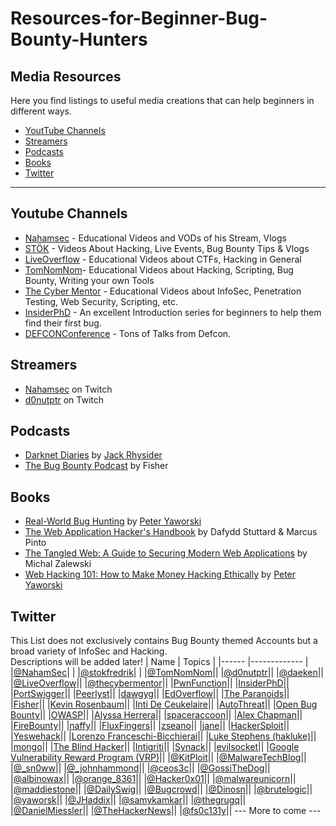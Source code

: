 # Resources-for-Beginner-Bug-Bounty-Hunters

## Media Resources
Here you find listings to useful media creations that can help beginners in different ways.

- [YoutTube Channels](#Youtube-Channels)
- [Streamers](#Streamers)
- [Podcasts](#Podcasts)
- [Books](#Books)
- [Twitter](#Twitter)
---

## Youtube Channels
- [Nahamsec](https://www.youtube.com/nahamsec) - Educational Videos and VODs of his Stream, Vlogs
- [STÖK](https://www.youtube.com/channel/UCQN2DsjnYH60SFBIA6IkNwg) - Videos About Hacking, Live Events, Bug Bounty Tips & Vlogs
- [LiveOverflow](https://www.youtube.com/channel/UClcE-kVhqyiHCcjYwcpfj9w) - Educational Videos about CTFs, Hacking in General
- [TomNomNom](https://www.youtube.com/user/TomNomNomDotCom)- Educational Videos about Hacking, Scripting, Bug Bounty, Writing your own Tools
- [The Cyber Mentor](https://www.youtube.com/channel/UC0ArlFuFYMpEewyRBzdLHiw) - Educational Videos about InfoSec, Penetration Testing, Web Security, Scripting, etc.
- [InsiderPhD](https://www.youtube.com/channel/UCPiN9NPjIer8Do9gUFxKv7A) - An excellent Introduction series for beginners to help them find their first bug.
- [DEFCONConference](https://www.youtube.com/user/DEFCONConference/videos) - Tons of Talks from Defcon.

## Streamers
- [Nahamsec](https://www.twitch.com/nahamsec) on Twitch
- [d0nutptr](http://www.twitch.tv/d0nutptr/) on Twitch

## Podcasts
- [Darknet Diaries](https://darknetdiaries.com/) by [Jack Rhysider](https://twitter.com/jackrhysider)
- [The Bug Bounty Podcast](https://open.spotify.com/show/3yTTlfXH1avrI3FsXZyCpv) by Fisher

## Books
- [Real-World Bug Hunting](https://www.amazon.com/Real-World-Bug-Hunting-Field-Hacking/dp/1593278616) by [Peter Yaworski](https://twitter.com/yaworsk)
- [The Web Application Hacker's Handbook](https://www.amazon.com/Web-Application-Hackers-Handbook-Exploiting/dp/1118026470/) by Dafydd Stuttard & Marcus Pinto
- [The Tangled Web: A Guide to Securing Modern Web Applications](https://www.amazon.com/Tangled-Web-Securing-Modern-Applications/dp/1593273886) by  	
Michal Zalewski
- [Web Hacking 101: How to Make Money Hacking Ethically](https://leanpub.com/web-hacking-101) by [Peter Yaworski](https://twitter.com/yaworsk)

## Twitter
This List does not exclusively contains Bug Bounty themed Accounts but a broad variety of InfoSec and Hacking.<br>
Descriptions will be added later! 
| Name 	| Topics 	|
|------	|-------------	|
|[@NahamSec](https://twitter.com/NahamSec)|             	|
|[@stokfredrik](https://twitter.com/stokfredrik)|             	|
|[@TomNomNom](https://twitter.com/TomNomNom)||
|[@d0nutptr](https://twitter.com/d0nutptr)||
|[@daeken](https://twitter.com/daeken)||
|[@LiveOverflow](https://twitter.com/LiveOverflow)||
|[@thecybermentor](https://twitter.com/thecybermentor)||
|[PwnFunction](https://twitter.com/PwnFunction)||
|[InsiderPhD](https://twitter.com/InsiderPhD)||
|[PortSwigger](https://twitter.com/PortSwigger)||
|[Peerlyst](https://twitter.com/Peerlyst)||
|[dawgyg](https://twitter.com/thedawgyg)||
|[EdOverflow](https://twitter.com/EdOverflow)||
|[The Paranoids](https://twitter.com/TheParanoids)||
|[Fisher](https://twitter.com/Regala_)||
|[Kevin Rosenbaum](https://twitter.com/Rosenawesome)||
|[Inti De Ceukelaire](https://twitter.com/securinti)||
|[AutoThreat](https://twitter.com/autothreat)||
|[Open Bug Bounty](https://twitter.com/openbugbounty)||
|[OWASP](https://twitter.com/owasp)||
|[Alyssa Herrera](https://twitter.com/Alyssa_Herrera_)||
|[spaceraccoon](https://twitter.com/spaceraccoonsec)||
|[Alex Chapman](https://twitter.com/ajxchapman)||
|[FireBounty](https://twitter.com/firebounty)||
|[naffy](https://twitter.com/nnwakelam)||
|[FluxFingers](https://twitter.com/fluxfingers)||
|[zseano](https://twitter.com/zseano)||
|[jane](https://twitter.com/jerh17)||
|[HackerSploit](https://twitter.com/HackerSploit)||
|[Yeswehack](https://twitter.com/yeswehack)||
|[Lorenzo Franceschi-Bicchierai](https://twitter.com/lorenzofb)||
|[Luke Stephens (hakluke)](https://twitter.com/hakluke)||
|[mongo](https://twitter.com/mongobug)||
|[The Blind Hacker](https://twitter.com/TheBlindHacker)||
|[Intigriti](https://twitter.com/intigriti)||
|[Synack](https://twitter.com/synack)||
|[evilsocket](https://twitter.com/evilsocket)||
|[Google Vulnerability Reward Program (VRP)](https://twitter.com/GoogleVRP)||
|[@KitPloit](https://twitter.com/KitPloit)||
|[@MalwareTechBlog](https://twitter.com/MalwareTechBlog)||
|[@_sn0ww](https://twitter.com/_sn0ww)||
|[@_johnhammond](https://twitter.com/_johnhammond)||
|[@ceos3c](https://twitter.com/ceos3c)||
|[@GossiTheDog](https://twitter.com/GossiTheDog)||
|[@albinowax](https://twitter.com/albinowax)||
|[@orange_8361](https://twitter.com/orange_8361)||
|[@Hacker0x01](https://twitter.com/Hacker0x01)||
|[@malwareunicorn](https://twitter.com/malwareunicorn)||
|[@maddiestone](https://twitter.com/maddiestone)||
|[@DailySwig](https://twitter.com/DailySwig)||
|[@Bugcrowd](https://twitter.com/Bugcrowd)||
|[@Dinosn](https://twitter.com/Dinosn)||
|[@brutelogic](https://twitter.com/brutelogic)||
|[@yaworsk](https://twitter.com/yaworsk)||
|[@JHaddix](https://twitter.com/Jhaddix)||
|[@samykamkar](https://twitter.com/samykamkar)||
|[@thegrugq](https://twitter.com/thegrugq)||
|[@DanielMiessler](https://twitter.com/DanielMiessler)||
|[@TheHackerNews](https://twitter.com/TheHackersNews)||
|[@fs0c131y](https://twitter.com/fs0c131y)||
--- More to come ---